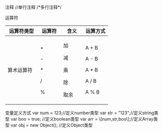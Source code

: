 注释
//单行注释
/\*多行注释\*/

运算符
<table>
<colgroup>
<col style="width: 31%" />
<col style="width: 22%" />
<col style="width: 21%" />
<col style="width: 24%" />
</colgroup>
<thead>
<tr class="header">
<th>运算符类型</th>
<th>运算符</th>
<th>含义</th>
<th>运算方式</th>
</tr>
</thead>
<tbody>
<tr class="odd">
<td>算术运算符</td>
<td><p>+</p>
<p>-</p>
<p>*</p>
<p>/</p>
<p>%</p></td>
<td><p>加</p>
<p>减</p>
<p>乘</p>
<p>除</p>
<p>取余</p></td>
<td><p>A + B</p>
<p>A - B</p>
<p>A * B</p>
<p>A / B</p>
<p>A % B</p></td>
</tr>
</tbody>
</table>
变量定义方式
var num = 123;//定义number类型
var str = "123";//定义string类型
var boo = true; //定义boolean类型
var arr = \[num,str,boo\];//定义Array类型
var obj = new Object(); //定义Object类型
